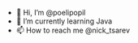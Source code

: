 - 👋 Hi, I’m @poelipopil
- 🌱 I’m currently learning Java
- 📫 How to reach me @nick_tsarev

<!---
poelipopil/poelipopil is a ✨ special ✨ repository because its `README.md` (this file) appears on your GitHub profile.
You can click the Preview link to take a look at your changes.
--->
